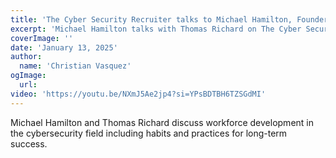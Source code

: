 ```yaml
---
title: 'The Cyber Security Recruiter talks to Michael Hamilton, Founder and CISO, Critical Insight'
excerpt: 'Michael Hamilton talks with Thomas Richard on The Cyber Security Recruiter Podcast'
coverImage: ''
date: 'January 13, 2025'
author:
  name: 'Christian Vasquez'
ogImage:
  url:
video: 'https://youtu.be/NXmJ5Ae2jp4?si=YPsBDTBH6TZSGdMI'
---
```


Michael Hamilton and Thomas Richard discuss workforce development in the cybersecurity field including habits and practices for long-term success.